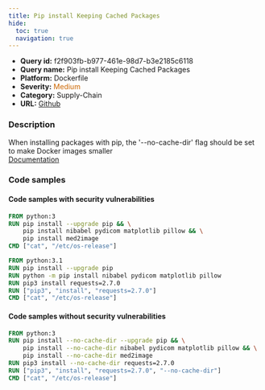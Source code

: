 ```yaml
---
title: Pip install Keeping Cached Packages
hide:
  toc: true
  navigation: true
---
```


<style>
  .highlight .hll {
    background-color: #ff171742;
  }
  .md-content {
    max-width: 1100px;
    margin: 0 auto;
  }
</style>

-   **Query id:** f2f903fb-b977-461e-98d7-b3e2185c6118
-   **Query name:** Pip install Keeping Cached Packages
-   **Platform:** Dockerfile
-   **Severity:** <span style="color:#C60">Medium</span>
-   **Category:** Supply-Chain
-   **URL:** [Github](https://github.com/Checkmarx/kics/tree/master/assets/queries/dockerfile/pip_install_keeping_cached_packages)

### Description
When installing packages with pip, the '--no-cache-dir' flag should be set to make Docker images smaller<br>
[Documentation](https://docs.docker.com/develop/develop-images/dockerfile_best-practices/)

### Code samples
#### Code samples with security vulnerabilities
```dockerfile title="Positive test num. 1 - dockerfile file" hl_lines="2 8 9 10 11"
FROM python:3
RUN pip install --upgrade pip && \
    pip install nibabel pydicom matplotlib pillow && \
    pip install med2image
CMD ["cat", "/etc/os-release"]

FROM python:3.1
RUN pip install --upgrade pip
RUN python -m pip install nibabel pydicom matplotlib pillow
RUN pip3 install requests=2.7.0
RUN ["pip3", "install", "requests=2.7.0"]
CMD ["cat", "/etc/os-release"]

```


#### Code samples without security vulnerabilities
```dockerfile title="Negative test num. 1 - dockerfile file"
FROM python:3
RUN pip install --no-cache-dir --upgrade pip && \
    pip install --no-cache-dir nibabel pydicom matplotlib pillow && \
    pip install --no-cache-dir med2image
RUN pip3 install --no-cache-dir requests=2.7.0
RUN ["pip3", "install", "requests=2.7.0", "--no-cache-dir"]
CMD ["cat", "/etc/os-release"]

```
